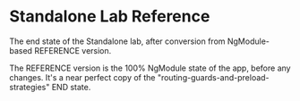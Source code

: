 # Standalone Lab Reference

The end state of the Standalone lab, after conversion from NgModule-based REFERENCE version.

The REFERENCE version is the 100% NgModule state of the app, before any changes. It's a near perfect copy of the "routing-guards-and-preload-strategies" END state.

